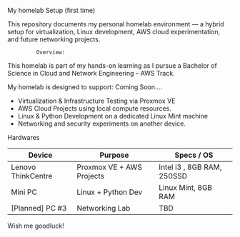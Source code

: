 My homelab Setup (first time)

This repository documents my personal homelab environment — a hybrid setup for virtualization, Linux development, AWS cloud experimentation, and future networking projects.

             Overview: 

 This homelab is part of my hands-on learning as I pursue a Bachelor of Science in Cloud and Network Engineering – AWS Track. 

My homelab is designed to support: 
 Coming Soon....
- Virtualization & Infrastructure Testing via Proxmox VE
- AWS Cloud Projects using local compute resources. 
- Linux & Python Development on a dedicated Linux Mint machine
- Networking and security experiments on another device. 


 Hardwares

| Device               | Purpose                         | Specs / OS             |
|----------------------|----------------------------------|-------------------------|
| Lenovo ThinkCentre   | Proxmox VE + AWS Projects       | Intel i3 , 8GB RAM, 250SSD |
| Mini PC              | Linux + Python Dev              | Linux Mint, 8GB RAM     |
| [Planned] PC #3      | Networking Lab                  | TBD                     |

Wish me goodluck!



